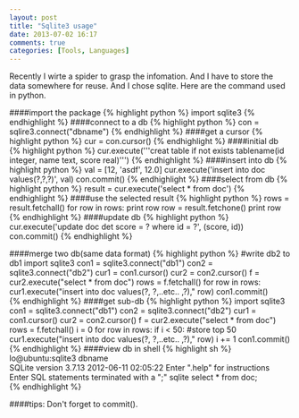 ```yaml
---
layout: post
title: "Sqlite3 usage"
date: 2013-07-02 16:17
comments: true
categories: [Tools, Languages]
---
```

Recently I wirte a spider to grasp the infomation. And I have to store the data somewhere for reuse. And I chose sqlite. Here are the command used in python.

####import the package
{% highlight python %}
import sqlite3
{% endhighlight %}
####connect to a db
{% highlight python %}
con = sqlire3.connect("dbname")
{% endhighlight %}
####get a cursor
{% highlight python %}
cur = con.cursor()
{% endhighlight %}
####initial db
{% highlight python %}
cur.execute('''creat table if not exists tablename(id integer, name text, score real)''')
{% endhighlight %}
####insert into db
{% highlight python %}
val = [12, 'asdf', 12.0]
cur.execute('insert into doc values(?,?,?)', val)
con.commit()
{% endhighlight %}
####select from db
{% highlight python %}
result = cur.execute('select * from doc')
{% endhighlight %}
####use the selected result
{% highlight python %}
rows = result.fetchall()
for row in rows:
	print row
	row = result.fetchone()
	print row
{% endhighlight %}
####update db
{% highlight python %}
cur.execute('update doc det score = ? where id = ?', (score, id))
con.commit()
{% endhighlight %}

####merge two db(same data format)
{% highlight python %}
#write db2 to db1
import sqlite3
con1 = sqlite3.connect("db1")
con2 = sqlite3.connect("db2")
cur1 = con1.cursor()
cur2 = con2.cursor()
f = cur2.execute("select * from doc")
rows = f.fetchall()
for row in rows:
	cur1.execute("insert into doc values(?, ?,..etc.. ,?)," row)
con1.commit()	
{% endhighlight %}
####get sub-db 
{% highlight python %}
import sqlite3
con1 = sqlite3.connect("db1")
con2 = sqlite3.connect("db2")
cur1 = con1.cursor()
cur2 = con2.cursor()
f = cur2.execute("select * from doc")
rows = f.fetchall()
i = 0
for row in rows:
	if i < 50: #store top 50
		cur1.execute("insert into doc values(?, ?,..etc.. ,?)," row)
	i += 1
con1.commit()
{% endhighlight %}
####view db in shell
{% highlight sh %}
lo@ubuntu:sqlite3 dbname    
SQLite version 3.7.13 2012-06-11 02:05:22
Enter ".help" for instructions
Enter SQL statements terminated with a ";"
sqlite select * from doc;    
{% endhighlight %}

####tips:
Don't forget to commit().
